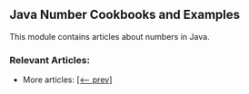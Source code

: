 ## Java Number Cookbooks and Examples

This module contains articles about numbers in Java.

### Relevant Articles:
- More articles: [[<-- prev]](../core-java-numbers-8)

